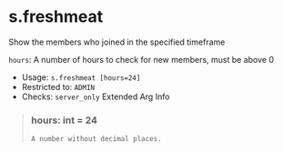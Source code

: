 # s.freshmeat
Show the members who joined in the specified timeframe<br/>

`hours`: A number of hours to check for new members, must be above 0<br/>
 - Usage: `s.freshmeat [hours=24]`
 - Restricted to: `ADMIN`
 - Checks: `server_only`
Extended Arg Info
> ### hours: int = 24
> ```
> A number without decimal places.
> ```
